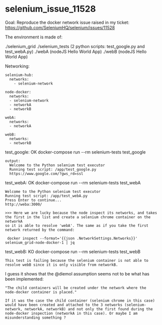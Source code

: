 # selenium_issue_11528

Goal: 
  Reproduce the docker network issue raised in my ticket: https://github.com/SeleniumHQ/selenium/issues/11528
  
The environment is made of:

./selenium_grid
./selenium_tests (2 python scripts: test_google.py and test_webA.py)
./webA (nodeJS Hello World App)
./webB (nodeJS Hello World App)


Networking:
  
    selenium-hub:
      networks:
        - selenium-network

    node-docker:
      networks:
      - selenium-network
      - networkA
      - networkB
      
    webA:
      networks:
      - networkA
    
    webB:
      networks:
      - networkB
      
test_google: OK
    docker-compose run --rm selenium-tests test_google
    
    output:
      Welcome to the Python selenium test executor
      Running test script: /app/test_google.py
      https://www.google.com/?gws_rd=ssl

test_webA: OK
    docker-compose run --rm selenium-tests test_webA
    
    Welcome to the Python selenium test executor
    Running test script: /app/test_webA.py
    Press Enter to continue...
    http://weba:3000/

    >>> Here we are lucky because the node inspect its networks, and takes the first in the list and create a selenium chrome container on the networkA
    so it is able to resolve 'webA'. The same as if you take the first network returned by the command:
    
     docker inspect --format='{{json .NetworkSettings.Networks}}' selenium_grid-node-docker-1 | jq
     
 test_webB: KO
    docker-compose run --rm selenium-tests test_webB
    
    This test is failing because the selenium container is not able to resolve webB since it is only visible from networkB.
    
 I guess it shows that the @diemol assumption seems not to be what has been implemented: 
 
    "The child containers will be created under the network where the node-docker container is placed."
    
    If it was the case the child container (selenium chrome in this case) would have been created and attached to the 3 networks (selenium-network, networkA, networkB) and not only the first found during the node-docker inspection (networkA in this case). Or maybe I am misunderstanding something ?
    
    
